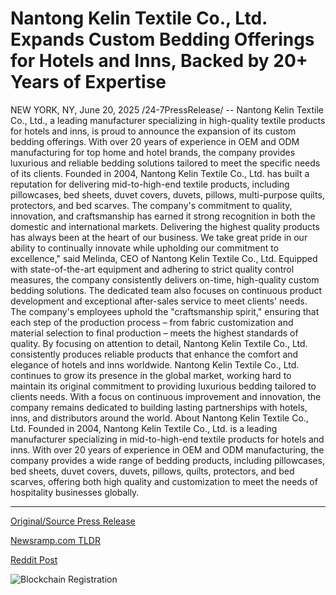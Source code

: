 # Nantong Kelin Textile Co., Ltd. Expands Custom Bedding Offerings for Hotels and Inns, Backed by 20+ Years of Expertise

NEW YORK, NY, June 20, 2025 /24-7PressRelease/ -- Nantong Kelin Textile Co., Ltd., a leading manufacturer specializing in high-quality textile products for hotels and inns, is proud to announce the expansion of its custom bedding offerings. With over 20 years of experience in OEM and ODM manufacturing for top home and hotel brands, the company provides luxurious and reliable bedding solutions tailored to meet the specific needs of its clients.  Founded in 2004, Nantong Kelin Textile Co., Ltd. has built a reputation for delivering mid-to-high-end textile products, including pillowcases, bed sheets, duvet covers, duvets, pillows, multi-purpose quilts, protectors, and bed scarves. The company's commitment to quality, innovation, and craftsmanship has earned it strong recognition in both the domestic and international markets.  Delivering the highest quality products has always been at the heart of our business. We take great pride in our ability to continually innovate while upholding our commitment to excellence," said Melinda, CEO of Nantong Kelin Textile Co., Ltd. Equipped with state-of-the-art equipment and adhering to strict quality control measures, the company consistently delivers on-time, high-quality custom bedding solutions. The dedicated team also focuses on continuous product development and exceptional after-sales service to meet clients' needs.  The company's employees uphold the "craftsmanship spirit," ensuring that each step of the production process – from fabric customization and material selection to final production – meets the highest standards of quality. By focusing on attention to detail, Nantong Kelin Textile Co., Ltd. consistently produces reliable products that enhance the comfort and elegance of hotels and inns worldwide.  Nantong Kelin Textile Co., Ltd. continues to grow its presence in the global market, working hard to maintain its original commitment to providing luxurious bedding tailored to clients needs. With a focus on continuous improvement and innovation, the company remains dedicated to building lasting partnerships with hotels, inns, and distributors around the world.  About Nantong Kelin Textile Co., Ltd. Founded in 2004, Nantong Kelin Textile Co., Ltd. is a leading manufacturer specializing in mid-to-high-end textile products for hotels and inns. With over 20 years of experience in OEM and ODM manufacturing, the company provides a wide range of bedding products, including pillowcases, bed sheets, duvet covers, duvets, pillows, quilts, protectors, and bed scarves, offering both high quality and customization to meet the needs of hospitality businesses globally. 

---

[Original/Source Press Release](https://www.24-7pressrelease.com/press-release/524014/nantong-kelin-textile-co-ltd-expands-custom-bedding-offerings-for-hotels-and-inns-backed-by-20-years-of-expertise)
                    

[Newsramp.com TLDR](https://newsramp.com/curated-news/nantong-kelin-expands-custom-bedding-for-global-hospitality-market/4b3954b4c9a7ffea7428ff4b3cf27348) 

 



[Reddit Post](https://www.reddit.com/r/TravelAndLeisureNews/comments/1lfxt4d/nantong_kelin_expands_custom_bedding_for_global/) 



![Blockchain Registration](https://cdn.newsramp.app/24-7PressRelease/qrcode/256/20/vastINpz.webp)